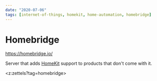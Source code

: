 ```yaml
---
date: "2020-07-06"
tags: [internet-of-things, homekit, home-automation, homebridge]
---
```


# Homebridge

<https://homebridge.io/>

Server that adds [HomeKit][homekit] support to products that don't come with it.

[homekit]: https://developer.apple.com/homekit/

<z:zettels?tag=homebridge>
